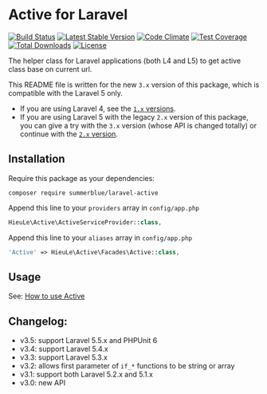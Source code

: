 Active for Laravel
======
[![Build Status](https://travis-ci.org/letrunghieu/active.png?branch=master)](https://travis-ci.org/letrunghieu/active)
[![Latest Stable Version](https://poser.pugx.org/hieu-le/active/v/stable.svg)](https://packagist.org/packages/hieu-le/active)
[![Code Climate](https://codeclimate.com/github/letrunghieu/active/badges/gpa.svg)](https://codeclimate.com/github/letrunghieu/active)
[![Test Coverage](https://codeclimate.com/github/letrunghieu/active/badges/coverage.svg)](https://codeclimate.com/github/letrunghieu/active/coverage)
[![Total Downloads](https://poser.pugx.org/hieu-le/active/downloads.svg)](https://packagist.org/packages/hieu-le/active)
[![License](https://poser.pugx.org/hieu-le/active/license.svg)](https://packagist.org/packages/hieu-le/active)

The helper class for Laravel applications (both L4 and L5) to get active class base on current url.

This README file is written for the new `3.x` version of this package, which is compatible with the Laravel 5 only.

  * If you are using Laravel 4, see the [`1.x` versions](https://github.com/letrunghieu/active/tree/support/1.x).
  * If you are using Laravel 5 with the legacy `2.x` version of this package, you can give a try with the `3.x` version (whose API is changed totally) or continue with the [`2.x` version](https://github.com/letrunghieu/active/tree/support/2.x).

## Installation

Require this package as your dependencies:

```
composer require summerblue/laravel-active
```


Append this line to your `providers` array in `config/app.php`

```php
HieuLe\Active\ActiveServiceProvider::class,
```

Append this line to your `aliases` array in `config/app.php`

```php
'Active' => HieuLe\Active\Facades\Active::class,
```

## Usage

See: [How to use Active](https://www.hieule.info/?p=377)

## Changelog:

* v3.5: support Laravel 5.5.x and PHPUnit 6
* v3.4: support Laravel 5.4.x
* v3.3: support Laravel 5.3.x
* v3.2: allows first parameter of `if_*` functions to be string or array
* v3.1: support both Laravel 5.2.x and 5.1.x
* v3.0: new API
